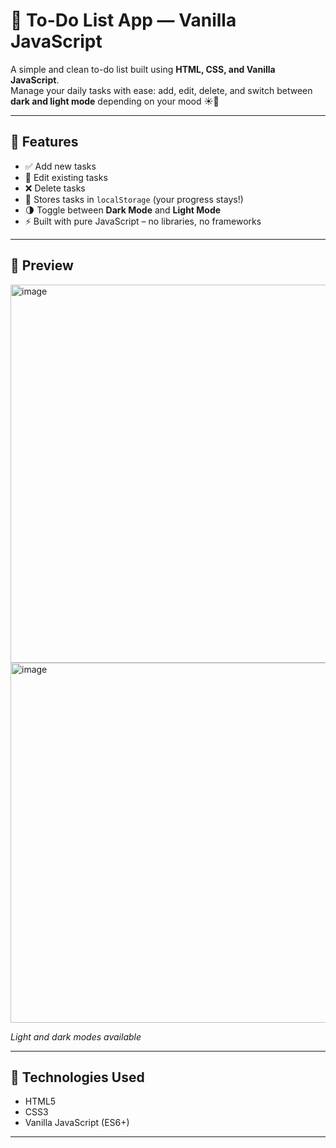 # 📝 To-Do List App — Vanilla JavaScript

A simple and clean to-do list built using **HTML, CSS, and Vanilla JavaScript**.  
Manage your daily tasks with ease: add, edit, delete, and switch between **dark and light mode** depending on your mood ☀️🌙

---

## 🎯 Features

- ✅ Add new tasks  
- 📝 Edit existing tasks  
- ❌ Delete tasks  
- 💾 Stores tasks in `localStorage` (your progress stays!)  
- 🌗 Toggle between **Dark Mode** and **Light Mode**  
- ⚡ Built with pure JavaScript – no libraries, no frameworks

---

## 📸 Preview
<img width="605" alt="image" src="https://github.com/user-attachments/assets/2e1af5c3-2f10-460c-b15c-6e8f6a645534" />
<img width="576" alt="image" src="https://github.com/user-attachments/assets/d1811ba6-c1e3-43f2-8057-236a82e511dd" />

*Light and dark modes available*

---

## 🚀 Technologies Used

- HTML5
- CSS3
- Vanilla JavaScript (ES6+)

---
